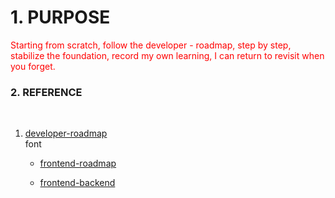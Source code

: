# 1. PURPOSE

<font color = red>
 Starting from scratch, follow the developer - roadmap, step by step, stabilize the foundation, record my own learning, I can return to revisit when you forget.
 </font>

<br/>

### 2. REFERENCE

<br/>

 1. [developer-roadmap](https://github.com/goodjack/developer-roadmap-chinese) <br/>
font
    - [frontend-roadmap](https://raw.githubusercontent.com/goodjack/developer-roadmap-chinese/master/chinese-version/img/frontend.png)

    - [frontend-backend](https://raw.githubusercontent.com/goodjack/developer-roadmap-chinese/master/chinese-version/img/backend.png)

<br/>


